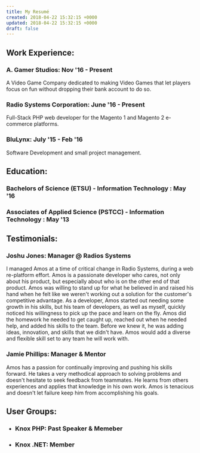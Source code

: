 ```yaml
---
title: My Resumé
created: 2018-04-22 15:32:15 +0000
updated: 2018-04-22 15:32:15 +0000
draft: false
---
```

<div class="bg-white p-5 rounded-lg">
    <div class="p-5 mb-4 shadow-md border border-grey-light">
        <h2>Work Experience: </h2>
        <div>
            <h3>A. Gamer Studios: <time>Nov '16 - Present</time></h3>
            <p>A Video Game Company dedicated to making Video Games that let players focus on fun without dropping their
                bank account to do so.</p>
        </div>
        <div>
            <h3>Radio Systems Corporation: <time>June '16 - Present</time></h3>
            <p>Full-Stack PHP web developer for the Magento 1 and Magento 2 e-commerce platforms.</p>
        </div>
        <div>
            <h3>BluLynx: <time>July '15 - Feb '16</time></h3>
            <p>Software Development and small project management.</p>
        </div>
    </div>
    <div class="p-5 mb-4 shadow-md border border-grey-light">
        <h2>Education: </h2>
        <div>
            <h3>Bachelors of Science (ETSU) - Information Technology : <time>May '16</time></h3>
        </div>
        <div>
            <h3>Associates of Applied Science (PSTCC) - Information Technology : <time>May '13</time></h3>
        </div>
    </div>
    <div class="p-5 mb-4 shadow-md border border-grey-light">
        <div>
        <h2>Testimonials: </h2>
        <div class="p-5 mb-2 shadow-md border border-grey-light rounded-lg">
            <h3>Joshu Jones: Manager @ Radios Systems</h3>
                <p>
                    I managed Amos at a time of critical change in Radio Systems, during a web re-platform effort. Amos is a passionate developer who cares, not only about his product, but especially about who is on the other end of that product. Amos was willing to stand up for what he believed in and raised his hand when he felt like we weren't working out a solution for the customer's competitive advantage. As a developer, Amos started out needing some growth in his skills, but his team of  developers, as well as
                    myself, quickly noticed his willingness to pick up the pace and learn on the fly. Amos did the homework he needed to get caught up, reached out when he needed help, and added his skills to the team. Before we knew it, he was adding ideas, innovation, and skills that we didn't have. Amos would add a diverse and flexible skill set to any team he will work with.
                </p>
            </div>
        </div>
        <div>
            <div class="p-5 mb-2 shadow-md border border-grey-light rounded-lg">
                <h3>Jamie Phillips: Manager & Mentor</h3>
                <p>
                    Amos has a passion for continually improving and pushing his skills forward. He takes a very methodical approach to solving problems and doesn't hesitate to seek feedback from teammates. He learns from others experiences and applies that knowledge in his own work. Amos is tenacious and doesn't let failure keep him from accomplishing his goals.
                </p>
            </div>
        </div>
    </div>
    <div class="p-5 mb-4 shadow-md border border-grey-light">
        <h2>User Groups: </h2>
        <ul>
            <li><h3>Knox PHP: Past Speaker & Memeber</h3></li>
            <li><h3>Knox .NET: Member</h3></li>
        </ul>
    </div>
</div>